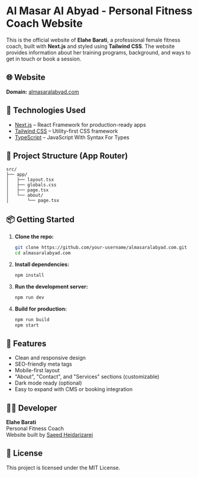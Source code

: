 
# Al Masar Al Abyad - Personal Fitness Coach Website

This is the official website of **Elahe Barati**, a professional female fitness coach, built with **Next.js** and styled using **Tailwind CSS**. The website provides information about her training programs, background, and ways to get in touch or book a session.

## 🌐 Website
**Domain:** [almasaralabyad.com](https://almasaralabyad.com)

## 🚀 Technologies Used

- [Next.js](https://nextjs.org/) – React Framework for production-ready apps
- [Tailwind CSS](https://tailwindcss.com/) – Utility-first CSS framework
- [TypeScript](https://www.npmjs.com/package/typescript) – JavaScript With Syntax For Types

## 📁 Project Structure (App Router)

```
src/
├── app/
│   ├── layout.tsx
│   ├── globals.css
│   ├── page.tsx
│   └── about/
│       └── page.tsx
```
## 📦 Getting Started

1. **Clone the repo:**
   ```bash
   git clone https://github.com/your-username/almasaralabyad.com.git
   cd almasaralabyad.com
   ```

2. **Install dependencies:**
   ```bash
   npm install
   ```

3. **Run the development server:**
   ```bash
   npm run dev
   ```

4. **Build for production:**
   ```bash
   npm run build
   npm start
   ```

## 📸 Features

- Clean and responsive design
- SEO-friendly meta tags
- Mobile-first layout
- "About", "Contact", and "Services" sections (customizable)
- Dark mode ready (optional)
- Easy to expand with CMS or booking integration

## 👩‍💻 Developer

**Elahe Barati**  
Personal Fitness Coach  
Website built by [Saeed Heidarizarei](https://github.com/saeedhei)

## 📝 License

This project is licensed under the MIT License.
